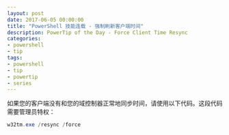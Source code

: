 ```yaml
---
layout: post
date: 2017-06-05 00:00:00
title: "PowerShell 技能连载 - 强制刷新客户端时间"
description: PowerTip of the Day - Force Client Time Resync
categories:
- powershell
- tip
tags:
- powershell
- tip
- powertip
- series
---
```

如果您的客户端没有和您的域控制器正常地同步时间，请使用以下代码。这段代码需要管理员特权：

```powershell
w32tm.exe /resync /force
```

<!--本文国际来源：[Force Client Time Resync](http://community.idera.com/powershell/powertips/b/tips/posts/force-client-time-resync)-->

